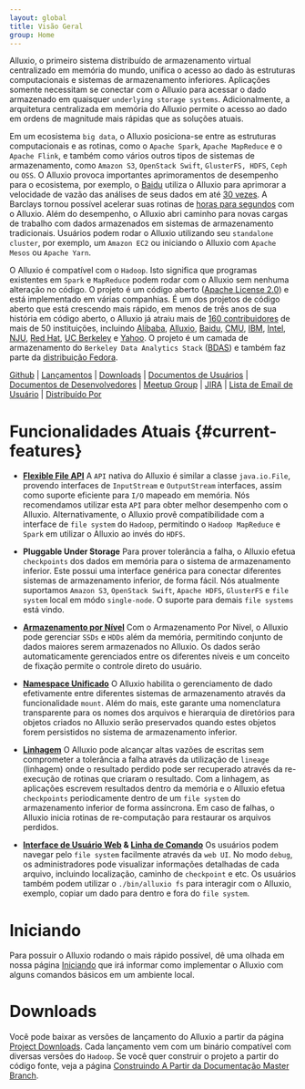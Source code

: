 ```yaml
---
layout: global
title: Visão Geral
group: Home
---
```


Alluxio, o primeiro sistema distribuído de armazenamento virtual centralizado em memória do mundo, 
unifica o acesso ao dado às estruturas computacionais e sistemas de armazenamento inferiores. 
Aplicações somente necessitam se conectar com o Alluxio para acessar o dado armazenado em quaisquer 
`underlying storage systems`. Adicionalmente, a arquitetura centralizada em memória do Alluxio 
permite o acesso ao dado em ordens de magnitude mais rápidas que as soluções atuais.

Em um ecosistema `big data`, o Alluxio posiciona-se entre as estruturas computacionais e as rotinas, 
como o `Apache Spark`, `Apache MapReduce` e o `Apache Flink`, e também como vários outros tipos de 
sistemas de armazenamento, como `Amazon S3`, `OpenStack Swift`, `GlusterFS, HDFS`, `Ceph` ou `OSS`. O Alluxio 
provoca importantes aprimoramentos de desempenho para o ecosistema, por exemplo, o 
[Baidu](https://www.baidu.com) utiliza o Alluxio para aprimorar a velocidade de vazão das análises 
de seus dados em até [30 vezes](http://www.alluxio.com/assets/uploads/2016/02/Baidu-Case-Study.pdf).
A Barclays tornou possível acelerar suas rotinas de 
[horas para segundos](https://dzone.com/articles/Accelerate-In-Memory-Processing-with-Spark-from-Hours-to-Seconds-With-Tachyon) 
com o Alluxio.
Além do desempenho, o Alluxio abri caminho para novas cargas de trabalho com dados armazenados em 
sistemas de armazenamento tradicionais. Usuários podem rodar o Alluxio utilizando seu 
`standalone cluster`, por exemplo, um `Amazon EC2` ou iniciando o Alluxio com `Apache Mesos` ou `Apache Yarn`.

O Alluxio é compatível com o `Hadoop`. Isto significa que programas existentes em `Spark` e `MapReduce` 
podem rodar com o Alluxio sem nenhuma alteração no código. O projeto é um código aberto 
([Apache License 2.0](https://github.com/alluxio/alluxio/blob/master/LICENSE)) e está implementado em 
várias companhias. É um dos projetos de código aberto que está crescendo mais rápido, em menos de três anos 
de sua história em código aberto, o Alluxio já atraiu mais de 
[160 contribuidores](https://github.com/alluxio/alluxio/graphs/contributors) de mais de 50 instituições, 
incluindo [Alibaba](http://www.alibaba.com), [Alluxio](http://www.alluxio.com/),
[Baidu](https://www.baidu.com), [CMU](https://www.cmu.edu/), [IBM](https://www.ibm.com),
[Intel](http://www.intel.com/), [NJU](http://www.nju.edu.cn/english/), [Red Hat](https://www.redhat.com/),
[UC Berkeley](https://amplab.cs.berkeley.edu/) e [Yahoo](https://www.yahoo.com/).
O projeto é um camada de armazenamento do `Berkeley Data Analytics Stack` 
([BDAS](https://amplab.cs.berkeley.edu/bdas/)) e também faz parte da 
[distribuição Fedora](https://fedoraproject.org/wiki/SIGs/bigdata/packaging).

[Github](https://github.com/alluxio/alluxio/) |
[Lançamentos](http://alluxio.org/releases/) |
[Downloads](http://alluxio.org/downloads/) |
[Documentos de Usuários](Getting-Started.html) |
[Documentos de Desenvolvedores](Contributing-to-Alluxio.html) |
[Meetup Group](https://www.meetup.com/Alluxio/) |
[JIRA](https://alluxio.atlassian.net/browse/ALLUXIO) |
[Lista de Email de Usuário](https://groups.google.com/forum/?fromgroups#!forum/alluxio-users) |
[Distribuído Por](Powered-By-Alluxio.html)

<style>
#current-features + ul li {height:210px;}
</style>
# Funcionalidades Atuais {#current-features}
<!--for using the CSS，when tranlasting English title to Portuguese, must specify the id for Portuguese which is identical as the generated id in CSS for English title-->

* **[Flexible File API](File-System-API.html)** A `API` nativa do Alluxio é similar a classe 
``java.io.File``, provendo interfaces de `InputStream` e `OutputStream` interfaces, assim como 
suporte eficiente para `I/O` mapeado em memória. Nós recomendamos utilizar esta `API` para obter 
melhor desempenho com o Alluxio. Alternativamente, o Alluxio provê compatibilidade com a interface 
de `file system` do `Hadoop`, permitindo o `Hadoop MapReduce` e `Spark` em utilizar o Alluxio ao 
invés do `HDFS`.

* **Pluggable Under Storage** Para prover tolerância a falha, o Alluxio efetua `checkpoints`
dos dados em memória para o sistema de armazenamento inferior. Este possui uma interface genérica 
para conectar diferentes sistemas de armazenamento inferior, de forma fácil. Nós atualmente 
suportamos `Amazon S3`, `OpenStack Swift`, `Apache HDFS`, `GlusterFS` e `file system` local em módo 
`single-node`. O suporte para demais `file systems` está vindo.

* **[Armazenamento por Nível](Tiered-Storage-on-Alluxio.html)** Com o Armazenamento Por Nível, o 
Alluxio pode gerenciar `SSDs` e `HDDs` além da memória, permitindo conjunto de dados maiores serem 
armazenados no Alluxio. Os dados serão automaticamente gerenciados entre os diferentes níveis e 
um conceito de fixação permite o controle direto do usuário.

* **[Namespace Unificado](Unified-and-Transparent-Namespace.html)** O Alluxio habilita o 
gerenciamento de dado efetivamente entre diferentes sistemas de armazenamento através da 
funcionalidade `mount`. Além do mais, este garante uma nomenclatura transparente para os nomes dos 
arquivos e hierarquia de diretórios para objetos criados no Alluxio serão preservados quando 
estes objetos forem persistidos no sistema de armazenamento inferior.

* **[Linhagem](Lineage-API.html)** O Alluxio pode alcançar altas vazões de escritas sem comprometer 
a tolerância a falha através da utilização de `lineage` (linhagem) onde o resultado perdido 
pode ser recuperado através da re-execução de rotinas que criaram o resultado. Com a linhagem, 
as aplicações escrevem resultados dentro da memória e o Alluxio efetua `checkpoints` periodicamente 
dentro de um `file system` do armazenamento inferior de forma assíncrona. Em caso de falhas, o 
Alluxio inicia rotinas de re-computação para restaurar os arquivos perdidos.

* **[Interface de Usuário Web](Web-Interface.html) & [Linha de Comando](Command-Line-Interface.html)** 
Os usuários podem navegar pelo `file system` facilmente através da `web UI`. No modo `debug`, os 
administradores pode visualizar informações detalhadas de cada arquivo, incluindo localização, 
caminho de `checkpoint` e etc. Os usuários também podem utilizar o ``./bin/alluxio fs`` para 
interagir com o Alluxio, exemplo, copiar um dado para dentro e fora do `file system`.

# Iniciando

Para possuir o Alluxio rodando o mais rápido possível, dê uma olhada em nossa página 
[Iniciando](Getting-Started.html) que irá informar como implementar o Alluxio com alguns comandos 
básicos em um ambiente local.

# Downloads

Você pode baixar as versões de lançamento do Alluxio a partir da página 
[Project Downloads](http://alluxio.org/downloads). Cada lançamento vem com um binário compatível com 
diversas versões do `Hadoop`. Se você quer construir o projeto a partir do código fonte, veja a página 
[Construindo A Partir da Documentação Master Branch](Building-Alluxio-Master-Branch.html).
